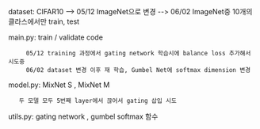 dataset: CIFAR10
         --> 05/12 ImageNet으로 변경
         --> 06/02 ImageNet중 10개의 클라스에서만 train, test

main.py: train / validate code

         05/12 training 과정에서 gating network 학습시에 balance loss 추가해서 시도중
         06/02 dataset 변경 이후 재 학습, Gumbel Net에 softmax dimension 변경 

model.py: MixNet S , MixNet M 
       
       두 모델 모두 5번째 layer에서 끊어서 gating 삽입 시도 
       
utils.py: gating network , gumbel softmax 함수  
